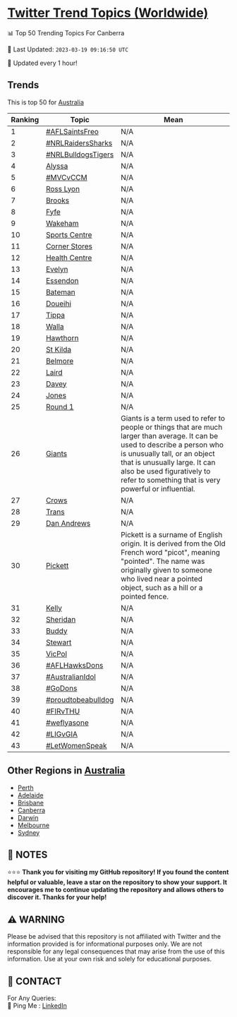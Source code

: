 [Twitter Trend Topics (Worldwide)](https://github.com/ErcinDedeoglu/Twitter-Trend-Topics)
==========


📊 Top 50 Trending Topics For Canberra

📆 Last Updated: `2023-03-19 09:16:50 UTC`

🔧 Updated every 1 hour!


## Trends

This is top 50 for [Australia](</Australia>)

| Ranking | Topic | Mean |
| ------- | ------------ | ------------ |
| 1 | [#AFLSaintsFreo](http://twitter.com/search?q=%23AFLSaintsFreo) | N/A |
| 2 | [#NRLRaidersSharks](http://twitter.com/search?q=%23NRLRaidersSharks) | N/A |
| 3 | [#NRLBulldogsTigers](http://twitter.com/search?q=%23NRLBulldogsTigers) | N/A |
| 4 | [Alyssa](http://twitter.com/search?q=Alyssa) | N/A |
| 5 | [#MVCvCCM](http://twitter.com/search?q=%23MVCvCCM) | N/A |
| 6 | [Ross Lyon](http://twitter.com/search?q=Ross+Lyon) | N/A |
| 7 | [Brooks](http://twitter.com/search?q=Brooks) | N/A |
| 8 | [Fyfe](http://twitter.com/search?q=Fyfe) | N/A |
| 9 | [Wakeham](http://twitter.com/search?q=Wakeham) | N/A |
| 10 | [Sports Centre](http://twitter.com/search?q=Sports+Centre) | N/A |
| 11 | [Corner Stores](http://twitter.com/search?q=Corner+Stores) | N/A |
| 12 | [Health Centre](http://twitter.com/search?q=Health+Centre) | N/A |
| 13 | [Evelyn](http://twitter.com/search?q=Evelyn) | N/A |
| 14 | [Essendon](http://twitter.com/search?q=Essendon) | N/A |
| 15 | [Bateman](http://twitter.com/search?q=Bateman) | N/A |
| 16 | [Doueihi](http://twitter.com/search?q=Doueihi) | N/A |
| 17 | [Tippa](http://twitter.com/search?q=Tippa) | N/A |
| 18 | [Walla](http://twitter.com/search?q=Walla) | N/A |
| 19 | [Hawthorn](http://twitter.com/search?q=Hawthorn) | N/A |
| 20 | [St Kilda](http://twitter.com/search?q=St+Kilda) | N/A |
| 21 | [Belmore](http://twitter.com/search?q=Belmore) | N/A |
| 22 | [Laird](http://twitter.com/search?q=Laird) | N/A |
| 23 | [Davey](http://twitter.com/search?q=Davey) | N/A |
| 24 | [Jones](http://twitter.com/search?q=Jones) | N/A |
| 25 | [Round 1](http://twitter.com/search?q=Round+1) | N/A |
| 26 | [Giants](http://twitter.com/search?q=Giants) | Giants is a term used to refer to people or things that are much larger than average. It can be used to describe a person who is unusually tall, or an object that is unusually large. It can also be used figuratively to refer to something that is very powerful or influential. |
| 27 | [Crows](http://twitter.com/search?q=Crows) | N/A |
| 28 | [Trans](http://twitter.com/search?q=Trans) | N/A |
| 29 | [Dan Andrews](http://twitter.com/search?q=Dan+Andrews) | N/A |
| 30 | [Pickett](http://twitter.com/search?q=Pickett) | Pickett is a surname of English origin. It is derived from the Old French word "picot", meaning "pointed". The name was originally given to someone who lived near a pointed object, such as a hill or a pointed fence. |
| 31 | [Kelly](http://twitter.com/search?q=Kelly) | N/A |
| 32 | [Sheridan](http://twitter.com/search?q=Sheridan) | N/A |
| 33 | [Buddy](http://twitter.com/search?q=Buddy) | N/A |
| 34 | [Stewart](http://twitter.com/search?q=Stewart) | N/A |
| 35 | [VicPol](http://twitter.com/search?q=VicPol) | N/A |
| 36 | [#AFLHawksDons](http://twitter.com/search?q=%23AFLHawksDons) | N/A |
| 37 | [#AustralianIdol](http://twitter.com/search?q=%23AustralianIdol) | N/A |
| 38 | [#GoDons](http://twitter.com/search?q=%23GoDons) | N/A |
| 39 | [#proudtobeabulldog](http://twitter.com/search?q=%23proudtobeabulldog) | N/A |
| 40 | [#FIRvTHU](http://twitter.com/search?q=%23FIRvTHU) | N/A |
| 41 | [#weflyasone](http://twitter.com/search?q=%23weflyasone) | N/A |
| 42 | [#LIGvGIA](http://twitter.com/search?q=%23LIGvGIA) | N/A |
| 43 | [#LetWomenSpeak](http://twitter.com/search?q=%23LetWomenSpeak) | N/A |



## Other Regions in [Australia](</Australia>)

* [Perth](</Australia/Perth.md>)
* [Adelaide](</Australia/Adelaide.md>)
* [Brisbane](</Australia/Brisbane.md>)
* [Canberra](</Australia/Canberra.md>)
* [Darwin](</Australia/Darwin.md>)
* [Melbourne](</Australia/Melbourne.md>)
* [Sydney](</Australia/Sydney.md>)



## 📝 NOTES

⭐⭐⭐ **Thank you for visiting my GitHub repository! If you found the content helpful or valuable, leave a star on the repository to show your support. It encourages me to continue updating the repository and allows others to discover it. Thanks for your help!**


## ⚠️ WARNING

Please be advised that this repository is not affiliated with Twitter and the information provided is for informational purposes only. We are not responsible for any legal consequences that may arise from the use of this information. Use at your own risk and solely for educational purposes.


## 📨 CONTACT

 For Any Queries:  
            🏓 Ping Me : [LinkedIn](https://www.linkedin.com/in/ercindedeoglu/)
